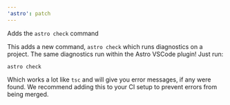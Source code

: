 ```yaml
---
'astro': patch
---
```


Adds the `astro check` command

This adds a new command, `astro check` which runs diagnostics on a project. The same diagnostics run within the Astro VSCode plugin! Just run:

```shell
astro check
```

Which works a lot like `tsc` and will give you error messages, if any were found. We recommend adding this to your CI setup to prevent errors from being merged.